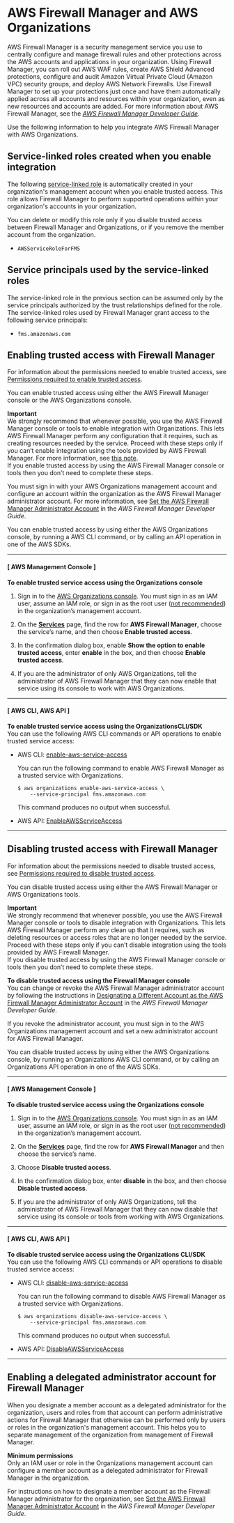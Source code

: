 # AWS Firewall Manager and AWS Organizations<a name="services-that-can-integrate-fms"></a>

AWS Firewall Manager is a security management service you use to centrally configure and manage firewall rules and other protections across the AWS accounts and applications in your organization\. Using Firewall Manager, you can roll out AWS WAF rules, create AWS Shield Advanced protections, configure and audit Amazon Virtual Private Cloud \(Amazon VPC\) security groups, and deploy AWS Network Firewalls\. Use Firewall Manager to set up your protections just once and have them automatically applied across all accounts and resources within your organization, even as new resources and accounts are added\. For more information about AWS Firewall Manager, see the *[AWS Firewall Manager Developer Guide](https://docs.aws.amazon.com/waf/latest/developerguide/fms-chapter.html)*\.

Use the following information to help you integrate AWS Firewall Manager with AWS Organizations\.



## Service\-linked roles created when you enable integration<a name="integrate-enable-slr-fms"></a>

The following [service\-linked role](https://docs.aws.amazon.com/IAM/latest/UserGuide/using-service-linked-roles.html) is automatically created in your organization's management account when you enable trusted access\. This role allows Firewall Manager to perform supported operations within your organization's accounts in your organization\.

You can delete or modify this role only if you disable trusted access between Firewall Manager and Organizations, or if you remove the member account from the organization\.
+ `AWSServiceRoleForFMS`

## Service principals used by the service\-linked roles<a name="integrate-enable-svcprin-fms"></a>

The service\-linked role in the previous section can be assumed only by the service principals authorized by the trust relationships defined for the role\. The service\-linked roles used by Firewall Manager grant access to the following service principals:
+ `fms.amazonaws.com`

## Enabling trusted access with Firewall Manager<a name="integrate-enable-ta-fms"></a>

For information about the permissions needed to enable trusted access, see [Permissions required to enable trusted access](orgs_integrate_services.md#orgs_trusted_access_perms)\.

You can enable trusted access using either the AWS Firewall Manager console or the AWS Organizations console\.

**Important**  
We strongly recommend that whenever possible, you use the AWS Firewall Manager console or tools to enable integration with Organizations\. This lets AWS Firewall Manager perform any configuration that it requires, such as creating resources needed by the service\. Proceed with these steps only if you can’t enable integration using the tools provided by AWS Firewall Manager\. For more information, see [this note](orgs_integrate_services.md#important-note-about-integration)\.   
If you enable trusted access by using the AWS Firewall Manager console or tools then you don’t need to complete these steps\.

You must sign in with your AWS Organizations management account and configure an account within the organization as the AWS Firewall Manager administrator account\. For more information, see [Set the AWS Firewall Manager Administrator Account](https://docs.aws.amazon.com/waf/latest/developerguide/enable-integration.html) in the *AWS Firewall Manager Developer Guide*\.

You can enable trusted access by using either the AWS Organizations console, by running a AWS CLI command, or by calling an API operation in one of the AWS SDKs\.

------
#### [ AWS Management Console ]

**To enable trusted service access using the Organizations console**

1. Sign in to the [AWS Organizations console](https://console.aws.amazon.com/organizations/v2)\. You must sign in as an IAM user, assume an IAM role, or sign in as the root user \([not recommended](https://docs.aws.amazon.com/IAM/latest/UserGuide/best-practices.html#lock-away-credentials)\) in the organization’s management account\.

1. On the **[Services](https://console.aws.amazon.com/organizations/v2/home/services)** page, find the row for **AWS Firewall Manager**, choose the service’s name, and then choose **Enable trusted access**\.

1. In the confirmation dialog box, enable **Show the option to enable trusted access**, enter **enable** in the box, and then choose **Enable trusted access**\.

1. If you are the administrator of only AWS Organizations, tell the administrator of AWS Firewall Manager that they can now enable that service using its console to work with AWS Organizations\.

------
#### [ AWS CLI, AWS API ]

**To enable trusted service access using the OrganizationsCLI/SDK**  
You can use the following AWS CLI commands or API operations to enable trusted service access:
+ AWS CLI: [enable\-aws\-service\-access](https://docs.aws.amazon.com/cli/latest/reference/organizations/enable-aws-service-access.html)

  You can run the following command to enable AWS Firewall Manager as a trusted service with Organizations\.

  ```
  $ aws organizations enable-aws-service-access \ 
      --service-principal fms.amazonaws.com
  ```

  This command produces no output when successful\.
+ AWS API: [EnableAWSServiceAccess](https://docs.aws.amazon.com/organizations/latest/APIReference/API_EnableAWSServiceAccess.html)

------

## Disabling trusted access with Firewall Manager<a name="integrate-disable-ta-fms"></a>

For information about the permissions needed to disable trusted access, see [Permissions required to disable trusted access](orgs_integrate_services.md#orgs_trusted_access_disable_perms)\.

You can disable trusted access using either the AWS Firewall Manager or AWS Organizations tools\.

**Important**  
We strongly recommend that whenever possible, you use the AWS Firewall Manager console or tools to disable integration with Organizations\. This lets AWS Firewall Manager perform any clean up that it requires, such as deleting resources or access roles that are no longer needed by the service\. Proceed with these steps only if you can’t disable integration using the tools provided by AWS Firewall Manager\.  
If you disable trusted access by using the AWS Firewall Manager console or tools then you don’t need to complete these steps\.

**To disable trusted access using the Firewall Manager console**  
You can change or revoke the AWS Firewall Manager administrator account by following the instructions in [Designating a Different Account as the AWS Firewall Manager Administrator Account](https://docs.aws.amazon.com/waf/latest/developerguide/fms-change-administrator.html) in the *AWS Firewall Manager Developer Guide*\.

If you revoke the administrator account, you must sign in to the AWS Organizations management account and set a new administrator account for AWS Firewall Manager\.

You can disable trusted access by using either the AWS Organizations console, by running an Organizations AWS CLI command, or by calling an Organizations API operation in one of the AWS SDKs\.

------
#### [ AWS Management Console ]

**To disable trusted service access using the Organizations console**

1. Sign in to the [AWS Organizations console](https://console.aws.amazon.com/organizations/v2)\. You must sign in as an IAM user, assume an IAM role, or sign in as the root user \([not recommended](https://docs.aws.amazon.com/IAM/latest/UserGuide/best-practices.html#lock-away-credentials)\) in the organization’s management account\.

1. On the **[Services](https://console.aws.amazon.com/organizations/v2/home/services)** page, find the row for **AWS Firewall Manager** and then choose the service’s name\.

1. Choose **Disable trusted access**\.

1. In the confirmation dialog box, enter **disable** in the box, and then choose **Disable trusted access**\.

1. If you are the administrator of only AWS Organizations, tell the administrator of AWS Firewall Manager that they can now disable that service using its console or tools from working with AWS Organizations\.

------
#### [ AWS CLI, AWS API ]

**To disable trusted service access using the Organizations CLI/SDK**  
You can use the following AWS CLI commands or API operations to disable trusted service access:
+ AWS CLI: [disable\-aws\-service\-access](https://docs.aws.amazon.com/cli/latest/reference/organizations/disable-aws-service-access.html)

  You can run the following command to disable AWS Firewall Manager as a trusted service with Organizations\.

  ```
  $ aws organizations disable-aws-service-access \
      --service-principal fms.amazonaws.com
  ```

  This command produces no output when successful\.
+ AWS API: [DisableAWSServiceAccess](https://docs.aws.amazon.com/organizations/latest/APIReference/API_DisableAWSServiceAccess.html)

------

## Enabling a delegated administrator account for Firewall Manager<a name="integrate-enable-da-fms"></a>

When you designate a member account as a delegated administrator for the organization, users and roles from that account can perform administrative actions for Firewall Manager that otherwise can be performed only by users or roles in the organization's management account\. This helps you to separate management of the organization from management of Firewall Manager\.

**Minimum permissions**  
Only an IAM user or role in the Organizations management account can configure a member account as a delegated administrator for Firewall Manager in the organization\.

For instructions on how to designate a member account as the Firewall Manager administrator for the organization, see [Set the AWS Firewall Manager Administrator Account](https://docs.aws.amazon.com/waf/latest/developerguide/enable-integration.html) in the *AWS Firewall Manager Developer Guide*\.